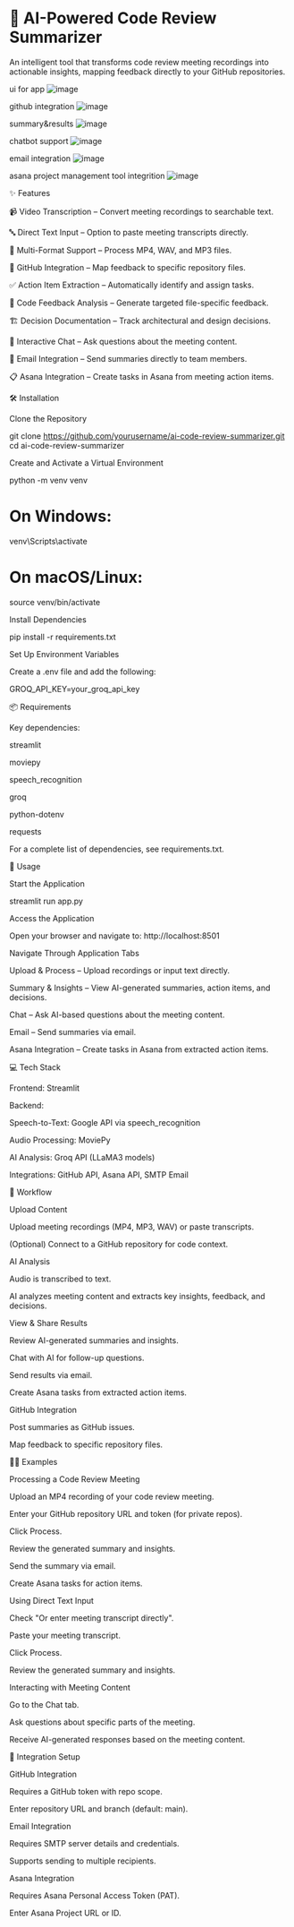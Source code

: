 # 🚀 AI-Powered Code Review Summarizer

An intelligent tool that transforms code review meeting recordings into actionable insights, mapping feedback directly to your GitHub repositories.


ui for app
![image](https://github.com/user-attachments/assets/e940fe4e-b2cd-48a8-a0b3-aa54f3789b1b)

github integration
![image](https://github.com/user-attachments/assets/2afdb271-9515-437f-ae3d-df58420736bc)

summary&results
![image](https://github.com/user-attachments/assets/56c9f082-a077-4758-9524-ff0d14df28b9)

chatbot support
![image](https://github.com/user-attachments/assets/6656161d-b328-40dd-b1e1-393eb3cfe0d5)

email integration
![image](https://github.com/user-attachments/assets/854f7fbb-f81f-46ef-af9e-f9a30afbe2c3)

asana project management tool integrition
![image](https://github.com/user-attachments/assets/85be4422-ba55-4e88-a2d8-edbe03aeb8ab)


✨ Features

📹 Video Transcription – Convert meeting recordings to searchable text.

🔤 Direct Text Input – Option to paste meeting transcripts directly.

📄 Multi-Format Support – Process MP4, WAV, and MP3 files.

🔄 GitHub Integration – Map feedback to specific repository files.

✅ Action Item Extraction – Automatically identify and assign tasks.

💬 Code Feedback Analysis – Generate targeted file-specific feedback.

🏗️ Decision Documentation – Track architectural and design decisions.

💬 Interactive Chat – Ask questions about the meeting content.

📧 Email Integration – Send summaries directly to team members.

📋 Asana Integration – Create tasks in Asana from meeting action items.

🛠️ Installation

Clone the Repository

git clone https://github.com/yourusername/ai-code-review-summarizer.git
cd ai-code-review-summarizer

Create and Activate a Virtual Environment

python -m venv venv
# On Windows:
venv\Scripts\activate
# On macOS/Linux:
source venv/bin/activate

Install Dependencies

pip install -r requirements.txt

Set Up Environment Variables

Create a .env file and add the following:

GROQ_API_KEY=your_groq_api_key

📦 Requirements

Key dependencies:

streamlit

moviepy

speech_recognition

groq

python-dotenv

requests

For a complete list of dependencies, see requirements.txt.

🚀 Usage

Start the Application

streamlit run app.py

Access the Application

Open your browser and navigate to: http://localhost:8501

Navigate Through Application Tabs

Upload & Process – Upload recordings or input text directly.

Summary & Insights – View AI-generated summaries, action items, and decisions.

Chat – Ask AI-based questions about the meeting content.

Email – Send summaries via email.

Asana Integration – Create tasks in Asana from extracted action items.

💻 Tech Stack

Frontend: Streamlit

Backend:

Speech-to-Text: Google API via speech_recognition

Audio Processing: MoviePy

AI Analysis: Groq API (LLaMA3 models)

Integrations: GitHub API, Asana API, SMTP Email

🔄 Workflow

Upload Content

Upload meeting recordings (MP4, MP3, WAV) or paste transcripts.

(Optional) Connect to a GitHub repository for code context.

AI Analysis

Audio is transcribed to text.

AI analyzes meeting content and extracts key insights, feedback, and decisions.

View & Share Results

Review AI-generated summaries and insights.

Chat with AI for follow-up questions.

Send results via email.

Create Asana tasks from extracted action items.

GitHub Integration

Post summaries as GitHub issues.

Map feedback to specific repository files.

👨‍💻 Examples

Processing a Code Review Meeting

Upload an MP4 recording of your code review meeting.

Enter your GitHub repository URL and token (for private repos).

Click Process.

Review the generated summary and insights.

Send the summary via email.

Create Asana tasks for action items.

Using Direct Text Input

Check "Or enter meeting transcript directly".

Paste your meeting transcript.

Click Process.

Review the generated summary and insights.

Interacting with Meeting Content

Go to the Chat tab.

Ask questions about specific parts of the meeting.

Receive AI-generated responses based on the meeting content.

🔧 Integration Setup

GitHub Integration

Requires a GitHub token with repo scope.

Enter repository URL and branch (default: main).

Email Integration

Requires SMTP server details and credentials.

Supports sending to multiple recipients.

Asana Integration

Requires Asana Personal Access Token (PAT).

Enter Asana Project URL or ID.

